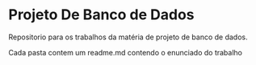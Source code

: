 # Projeto De Banco de Dados

Repositorio para os trabalhos da matéria de projeto de banco de dados.

Cada pasta contem um readme.md contendo o enunciado do trabalho
